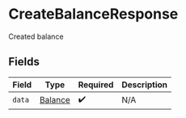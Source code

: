 # CreateBalanceResponse

Created balance


## Fields

| Field                                     | Type                                      | Required                                  | Description                               |
| ----------------------------------------- | ----------------------------------------- | ----------------------------------------- | ----------------------------------------- |
| `data`                                    | [Balance](../../models/shared/balance.md) | :heavy_check_mark:                        | N/A                                       |